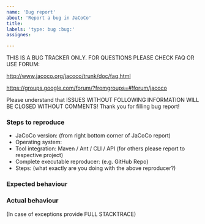 ```yaml
---
name: 'Bug report'
about: 'Report a bug in JaCoCo'
title:
labels: 'type: bug :bug:'
assignes:

---
```


THIS IS A BUG TRACKER ONLY. FOR QUESTIONS PLEASE CHECK FAQ OR USE FORUM:

http://www.jacoco.org/jacoco/trunk/doc/faq.html

https://groups.google.com/forum/?fromgroups=#!forum/jacoco

Please understand that
ISSUES WITHOUT FOLLOWING INFORMATION WILL BE CLOSED WITHOUT COMMENTS!
Thank you for filling bug report!

### Steps to reproduce

* JaCoCo version:  (from right bottom corner of JaCoCo report)
* Operating system:
* Tool integration: Maven / Ant / CLI / API (for others please report to respective project)
* Complete executable reproducer: (e.g. GitHub Repo)
* Steps: (what exactly are you doing with the above reproducer?)

### Expected behaviour

### Actual behaviour

(In case of exceptions provide FULL STACKTRACE)
